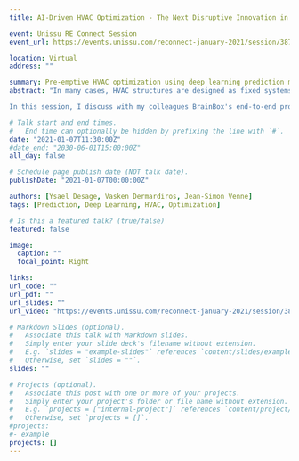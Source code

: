 ```yaml
---
title: AI-Driven HVAC Optimization - The Next Disruptive Innovation in Real Estate

event: Unissu RE Connect Session
event_url: https://events.unissu.com/reconnect-january-2021/session/387/ai-driven-hvac-optimization-the-next-disruptive-innovation-in-real-estate

location: Virtual
address: ""

summary: Pre-emptive HVAC optimization using deep learning prediction models.
abstract: "In many cases, HVAC structures are designed as fixed systems or programmed for a fairly static environment, even though factors like weather and occupancy are fluid and dynamic. AI is revolutionizing building management by pivoting to a pre-emptive approach. 

In this session, I discuss with my colleagues BrainBox's end-to-end process overview with a focus on its deep learning prediction model and neural networks."

# Talk start and end times.
#   End time can optionally be hidden by prefixing the line with `#`.
date: "2021-01-07T11:30:00Z"
#date_end: "2030-06-01T15:00:00Z"
all_day: false

# Schedule page publish date (NOT talk date).
publishDate: "2021-01-07T00:00:00Z"

authors: [Ysael Desage, Vasken Dermardiros, Jean-Simon Venne]
tags: [Prediction, Deep Learning, HVAC, Optimization]

# Is this a featured talk? (true/false)
featured: false

image:
  caption: ""
  focal_point: Right

links:
url_code: ""
url_pdf: ""
url_slides: ""
url_video: "https://events.unissu.com/reconnect-january-2021/session/387/ai-driven-hvac-optimization-the-next-disruptive-innovation-in-real-estate"

# Markdown Slides (optional).
#   Associate this talk with Markdown slides.
#   Simply enter your slide deck's filename without extension.
#   E.g. `slides = "example-slides"` references `content/slides/example-slides.md`.
#   Otherwise, set `slides = ""`.
slides: ""

# Projects (optional).
#   Associate this post with one or more of your projects.
#   Simply enter your project's folder or file name without extension.
#   E.g. `projects = ["internal-project"]` references `content/project/deep-learning/index.md`.
#   Otherwise, set `projects = []`.
#projects:
#- example
projects: []
---
```


